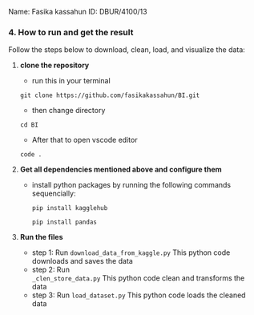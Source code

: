 Name: Fasika kassahun ID: DBUR/4100/13

### 4. How to run and get the result  
Follow the steps below to download, clean, load, and visualize the data:  

1. **clone the repository**  
   - run this in your terminal 
   ```
   git clone https://github.com/fasikakassahun/BI.git
   ```
   - then change directory 
   ```
   cd BI
   ```
   - After that to open vscode editor 
   ```
   code .
   ```  

2. **Get all dependencies mentioned above and configure them**  
   - install python packages by running the following commands sequencially:  
     ```
     pip install kagglehub
     ``` 
     ```
     pip install pandas
     ```

3. **Run the files**  
   - step 1: Run
     `download_data_from_kaggle.py` 
     This python code downloads and saves the data
   - step 2: Run  
     `_clen_store_data.py` 
     This python code clean and transforms the data
   - step 3: Run 
     `load_dataset.py` 
     This python code loads the cleaned data
